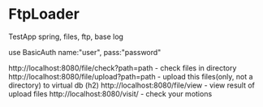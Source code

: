 # FtpLoader
TestApp spring, files, ftp, base log

use BasicAuth name:"user", pass:"password"

http://localhost:8080/file/check?path=path - check files in directory
http://localhost:8080/file/upload?path=path - upload this files(only, not a directory) to virtual db (h2)
http://localhost:8080/file/view - view result of upload files
http://localhost:8080/visit/ - check your motions
